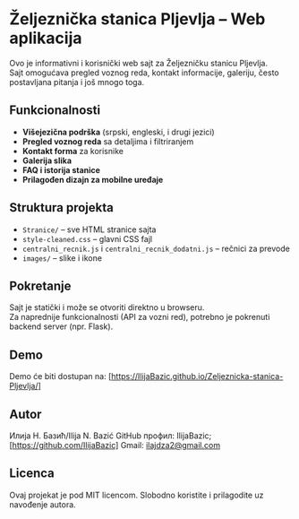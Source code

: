 # Željeznička stanica Pljevlja – Web aplikacija

Ovo je informativni i korisnički web sajt za Željezničku stanicu Pljevlja.  
Sajt omogućava pregled voznog reda, kontakt informacije, galeriju, često postavljana pitanja i još mnogo toga.

## Funkcionalnosti

- **Višejezična podrška** (srpski, engleski, i drugi jezici)
- **Pregled voznog reda** sa detaljima i filtriranjem
- **Kontakt forma** za korisnike
- **Galerija slika**
- **FAQ i istorija stanice**
- **Prilagođen dizajn za mobilne uređaje**

## Struktura projekta

- `Stranice/` – sve HTML stranice sajta
- `style-cleaned.css` – glavni CSS fajl
- `centralni_recnik.js` i `centralni_recnik_dodatni.js` – rečnici za prevode
- `images/` – slike i ikone

## Pokretanje

Sajt je statički i može se otvoriti direktno u browseru.  
Za naprednije funkcionalnosti (API za vozni red), potrebno je pokrenuti backend server (npr. Flask).

## Demo

Demo će biti dostupan na: [https://IlijaBazic.github.io/Zeljeznicka-stanica-Pljevlja/]

## Autor

Илија Н. Базић/Ilija N. Bazić
GitHub профил: IlijaBazic; [https://github.com/IlijaBazic]
Gmail: ilajdza2@gmail.com

## Licenca

Ovaj projekat je pod MIT licencom. Slobodno koristite i prilagodite uz navođenje autora.
